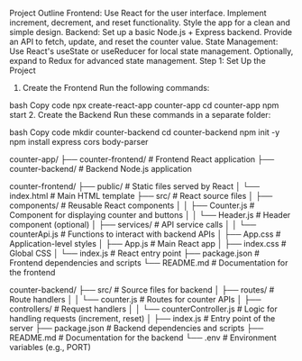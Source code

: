 Project Outline
Frontend:
Use React for the user interface.
Implement increment, decrement, and reset functionality.
Style the app for a clean and simple design.
Backend:
Set up a basic Node.js + Express backend.
Provide an API to fetch, update, and reset the counter value.
State Management:
Use React's useState or useReducer for local state management.
Optionally, expand to Redux for advanced state management.
Step 1: Set Up the Project
1. Create the Frontend
Run the following commands:

bash
Copy code
npx create-react-app counter-app
cd counter-app
npm start
2. Create the Backend
Run these commands in a separate folder:

bash
Copy code
mkdir counter-backend
cd counter-backend
npm init -y
npm install express cors body-parser


counter-app/
├── counter-frontend/   # Frontend React application
├── counter-backend/    # Backend Node.js application



counter-frontend/
├── public/                 # Static files served by React
│   └── index.html          # Main HTML template
├── src/                    # React source files
│   ├── components/         # Reusable React components
│   │   ├── Counter.js      # Component for displaying counter and buttons
│   │   └── Header.js       # Header component (optional)
│   ├── services/           # API service calls
│   │   └── counterApi.js   # Functions to interact with backend APIs
│   ├── App.css             # Application-level styles
│   ├── App.js              # Main React app
│   ├── index.css           # Global CSS
│   └── index.js            # React entry point
├── package.json            # Frontend dependencies and scripts
└── README.md               # Documentation for the frontend



counter-backend/
├── src/                  # Source files for backend
│   ├── routes/           # Route handlers
│   │   └── counter.js    # Routes for counter APIs
│   ├── controllers/      # Request handlers
│   │   └── counterController.js # Logic for handling requests (increment, reset)
│   ├── index.js          # Entry point of the server
├── package.json          # Backend dependencies and scripts
├── README.md             # Documentation for the backend
└── .env                  # Environment variables (e.g., PORT)

